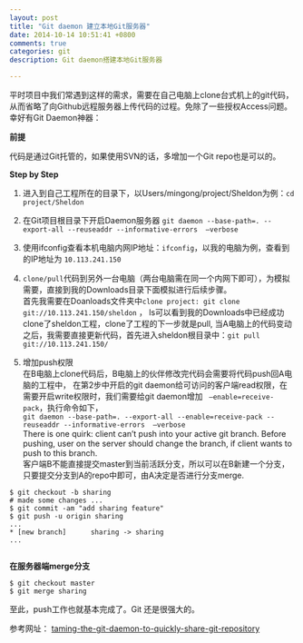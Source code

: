 ```yaml
---
layout: post
title: "Git daemon 建立本地Git服务器"
date: 2014-10-14 10:51:41 +0800
comments: true
categories: git
description: Git daemon搭建本地Git服务器

---
```


平时项目中我们常遇到这样的需求，需要在自己电脑上clone台式机上的git代码，从而省略了向Github远程服务器上传代码的过程。免除了一些授权Access问题。幸好有Git Daemon神器：

**前提**

代码是通过Git托管的，如果使用SVN的话，多增加一个Git repo也是可以的。

**Step by Step**

1. 进入到自己工程所在的目录下，以Users/mingong/project/Sheldon为例：`cd  project/Sheldon`

2. 在Git项目根目录下开启Daemon服务器  `git daemon --base-path=. --export-all --reuseaddr --informative-errors  —verbose`

3. 使用ifconfig查看本机电脑内网IP地址：`ifconfig`，以我的电脑为例，查看到的IP地址为 `10.113.241.150`

4. `clone/pull`代码到另外一台电脑（两台电脑需在同一个内网下即可），为模拟需要，直接到我的Downloads目录下面模拟进行后续步骤。  
首先我需要在Doanloads文件夹中`clone project: git clone git://10.113.241.150/sheldon` ，
ls可以看到我的Downloads中已经成功clone了sheldon工程，clone了工程的下一步就是pull, 当A电脑上的代码变动之后，我需要直接更新代码，首先进入sheldon根目录中：`git pull git://10.113.241.150/`

5. 增加push权限  
在B电脑上clone代码后，B电脑上的伙伴修改完代码会需要将代码push回A电脑的工程中，
在第2步中开启的git daemon给可访问的客户端read权限，在需要开启write权限时，我们需要给git daemon增加 ` —enable=receive-pack`，执行命令如下，    
`git daemon --base-path=. --export-all --enable=receive-pack --reuseaddr --informative-errors  —verbose`  
There is one quirk: client can’t push into your active git branch. Before pushing, user on the server should change the branch, if client wants to push to this branch.  
客户端B不能直接提交master到当前活跃分支，所以可以在B新建一个分支，只要提交分支到A的repo中即可，由A决定是否进行分支merge.  

```
$ git checkout -b sharing
# made some changes ...
$ git commit -am "add sharing feature"
$ git push -u origin sharing
...
* [new branch]      sharing -> sharing
...


```

**在服务器端merge分支**

```
$ git checkout master
$ git merge sharing

```

至此，push工作也就基本完成了。Git 还是很强大的。


参考网址： [taming-the-git-daemon-to-quickly-share-git-repository](http://railsware.com/blog/2013/09/19/taming-the-git-daemon-to-quickly-share-git-repository/)